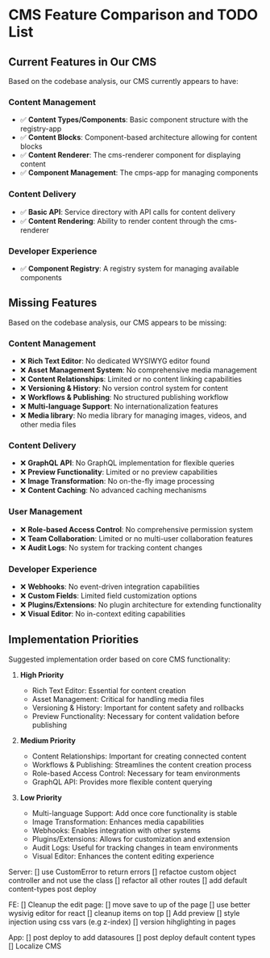 # CMS Feature Comparison and TODO List

## Current Features in Our CMS
Based on the codebase analysis, our CMS currently appears to have:

### Content Management
- ✅ **Content Types/Components**: Basic component structure with the registry-app
- ✅ **Content Blocks**: Component-based architecture allowing for content blocks
- ✅ **Content Renderer**: The cms-renderer component for displaying content
- ✅ **Component Management**: The cmps-app for managing components

### Content Delivery
- ✅ **Basic API**: Service directory with API calls for content delivery
- ✅ **Content Rendering**: Ability to render content through the cms-renderer

### Developer Experience
- ✅ **Component Registry**: A registry system for managing available components

## Missing Features
Based on the codebase analysis, our CMS appears to be missing:

### Content Management
- ❌ **Rich Text Editor**: No dedicated WYSIWYG editor found
- ❌ **Asset Management System**: No comprehensive media management
- ❌ **Content Relationships**: Limited or no content linking capabilities
- ❌ **Versioning & History**: No version control system for content
- ❌ **Workflows & Publishing**: No structured publishing workflow
- ❌ **Multi-language Support**: No internationalization features
- ❌ **Media library**: No media library for managing images, videos, and other media files

### Content Delivery
- ❌ **GraphQL API**: No GraphQL implementation for flexible queries
- ❌ **Preview Functionality**: Limited or no preview capabilities
- ❌ **Image Transformation**: No on-the-fly image processing
- ❌ **Content Caching**: No advanced caching mechanisms

### User Management
- ❌ **Role-based Access Control**: No comprehensive permission system
- ❌ **Team Collaboration**: Limited or no multi-user collaboration features
- ❌ **Audit Logs**: No system for tracking content changes

### Developer Experience
- ❌ **Webhooks**: No event-driven integration capabilities
- ❌ **Custom Fields**: Limited field customization options
- ❌ **Plugins/Extensions**: No plugin architecture for extending functionality
- ❌ **Visual Editor**: No in-context editing capabilities

## Implementation Priorities
Suggested implementation order based on core CMS functionality:

1. **High Priority**
   - Rich Text Editor: Essential for content creation
   - Asset Management: Critical for handling media files
   - Versioning & History: Important for content safety and rollbacks
   - Preview Functionality: Necessary for content validation before publishing

2. **Medium Priority**
   - Content Relationships: Important for creating connected content
   - Workflows & Publishing: Streamlines the content creation process
   - Role-based Access Control: Necessary for team environments
   - GraphQL API: Provides more flexible content querying

3. **Low Priority**
   - Multi-language Support: Add once core functionality is stable
   - Image Transformation: Enhances media capabilities
   - Webhooks: Enables integration with other systems
   - Plugins/Extensions: Allows for customization and extension
   - Audit Logs: Useful for tracking changes in team environments
   - Visual Editor: Enhances the content editing experience


Server:
[] use CustomError to return errors
[] refactoe custom object controller and not use the class
[] refactor all other routes
[] add default content-types post deploy


FE:
[] Cleanup the edit page:
   [] move save to up of the page
   [] use better wysivig editor for react
   [] cleanup items on top
[] Add preview
[] style injection using css vars (e.g z-index)
[] version hihglighting in pages

App:
[] post deploy to add datasoures
[] post deploy default content types
[] Localize CMS